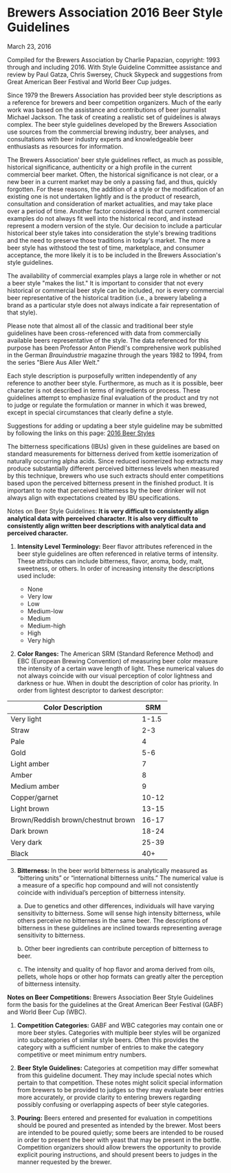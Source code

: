# Brewers Association 2016 Beer Style Guidelines

March 23, 2016

Compiled for the Brewers Association by Charlie Papazian, copyright: 1993 through and including 2016. With Style Guideline Committee assistance and review by Paul Gatza, Chris Swersey, Chuck Skypeck and suggestions from Great American Beer Festival and World Beer Cup judges.

Since 1979 the Brewers Association has provided beer style descriptions as a reference for brewers and beer competition organizers. Much of the early work was based on the assistance and contributions of beer journalist Michael Jackson. The task of creating a realistic set of guidelines is always complex. The beer style guidelines developed by the Brewers Association use sources from the commercial brewing industry, beer analyses, and consultations with beer industry experts and knowledgeable beer enthusiasts as resources for information.

The Brewers Association' beer style guidelines reflect, as much as possible, historical significance, authenticity or a high profile in the current commercial beer market. Often, the historical significance is not clear, or a new beer in a current market may be only a passing fad, and thus, quickly forgotten. For these reasons, the addition of a style or the modification of an existing one is not undertaken lightly and is the product of research, consultation and consideration of market actualities, and may take place over a period of time. Another factor considered is that current commercial examples do not always fit well into the historical record, and instead represent a modern version of the style. Our decision to include a particular historical beer style takes into consideration the style's brewing traditions and the need to preserve those traditions in today's market. The more a beer style has withstood the test of time, marketplace, and consumer acceptance, the more likely it is to be included in the Brewers Association's style guidelines.

The availability of commercial examples plays a large role in whether or not a beer style "makes the list." It is important to consider that not every historical or commercial beer style can be included, nor is every commercial beer representative of the historical tradition (i.e., a brewery labeling a brand as a particular style does not always indicate a fair representation of that style).

Please note that almost all of the classic and traditional beer style guidelines have been cross-referenced with data from commercially available beers representative of the style. The data referenced for this purpose has been Professor Anton Piendl's comprehensive work published in the German _Brauindustrie_ magazine through the years 1982 to 1994, from the series "Biere Aus Aller Welt."

Each style description is purposefully written independently of any reference to another beer style. Furthermore, as much as it is possible, beer character is not described in terms of ingredients or process. These guidelines attempt to emphasize final evaluation of the product and try not to judge or regulate the formulation or manner in which it was brewed, except in special circumstances that clearly define a style.

Suggestions for adding or updating a beer style guideline may be submitted by following the links on this page: [2016 Beer Styles](http://www.brewersassociation.org/educational-publications/beer-styles/)

The bitterness specifications (IBUs) given in these guidelines are based on standard measurements for bitterness derived from kettle isomerization of naturally occurring alpha acids. Since reduced isomerized hop extracts may produce substantially different perceived bitterness levels when measured by this technique, brewers who use such extracts should enter competitions based upon the perceived bitterness present in the finished product. It is important to note that perceived bitterness by the beer drinker will not always align with expectations created by IBU specifications.

Notes on Beer Style Guidelines: **It is very difficult to consistently align analytical data with perceived character. It is also very difficult to consistently align written beer descriptions with analytical data and perceived character.**

1. **Intensity Level Terminology:** Beer flavor attributes referenced in the beer style guidelines are often referenced in relative terms of intensity. These attributes can include bitterness, flavor, aroma, body, malt, sweetness, or others. In order of increasing intensity the descriptions used include:
    - None
    - Very low
    - Low
    - Medium-low
    - Medium
    - Medium-high
    - High
    - Very high    
    
2. **Color Ranges:** The American SRM (Standard Reference Method) and EBC (European Brewing Convention) of measuring beer color measure the intensity of a certain wave length of light. These numerical values do not always coincide with our visual perception of color lightness and darkness or hue. When in doubt the description of color has priority. In order from lightest descriptor to darkest descriptor:

| Color Description | SRM |
| --- | --- |
| Very light | 1-1.5 |
| Straw | 2-3 |
| Pale | 4 |
| Gold | 5-6 |
| Light amber | 7 |
| Amber | 8 |
| Medium amber | 9 |
| Copper/garnet | 10-12 |
| Light brown | 13-15 |
| Brown/Reddish brown/chestnut brown | 16-17 |
| Dark brown | 18-24 |
| Very dark | 25-39 |
| Black | 40+ |


3. **Bitterness:** In the beer world bitterness is analytically measured as “bittering units” or “international bitterness units.” The numerical value is a measure of a specific hop compound and will not consistently coincide with individual’s perception of bitterness intensity.

    a. Due to genetics and other differences, individuals will have varying sensitivity to bitterness. Some will sense high intensity bitterness, while others perceive no bitterness in the same beer. The descriptions of bitterness in these guidelines are inclined towards representing average sensitivity to bitterness.
    
    b. Other beer ingredients can contribute perception of bitterness to beer.
    
    c. The intensity and quality of hop flavor and aroma derived from oils, pellets, whole hops or other hop formats can greatly alter the perception of bitterness intensity.

**Notes on Beer Competitions:** Brewers Association Beer Style Guidelines form the basis for the guidelines at the Great American Beer Festival (GABF) and World Beer Cup (WBC).

1. **Competition Categories:** GABF and WBC categories may contain one or more beer styles. Categories with multiple beer styles will be organized into subcategories of similar style beers. Often this provides the category with a sufficient number of entries to make the category competitive or meet minimum entry numbers.

2. **Beer Style Guidelines:** Categories at competition may differ somewhat from this guideline document. They may include special notes which pertain to that competition. These notes might solicit special information from brewers to be provided to judges so they may evaluate beer entries more accurately, or provide clarity to entering brewers regarding possibly confusing or overlapping aspects of beer style categories.

3. **Pouring:** Beers entered and presented for evaluation in competitions should be poured and presented as intended by the brewer. Most beers are intended to be poured quietly; some beers are intended to be roused in order to present the beer with yeast that may be present in the bottle. Competition organizers should allow brewers the opportunity to provide explicit pouring instructions, and should present beers to judges in the manner requested by the brewer.
